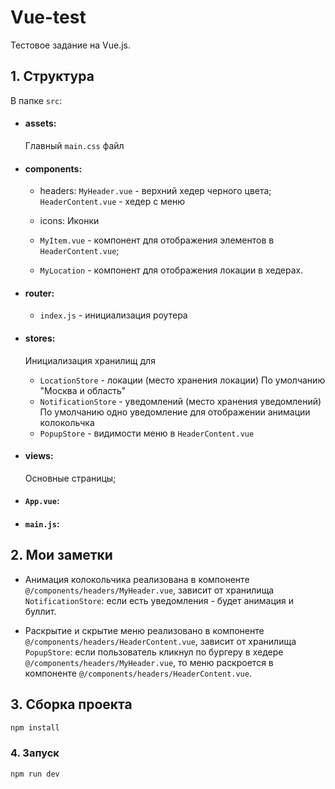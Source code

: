 # Vue-test

Тестовое задание на Vue.js.

## 1. Структура

В папке `src`:

-   #### assets:

    Главный `main.css` файл

-   #### components:

    -   headers:
        `MyHeader.vue` - верхний хедер черного цвета;
        `HeaderContent.vue` - хедер с меню

    -   icons:
        Иконки

    -   `MyItem.vue` - компонент для отображения элементов в `HeaderContent.vue`;

    -   `MyLocation` - компонент для отображения локации в хедерах.

-   #### router:

    -   `index.js` - инициализация роутера

-   #### stores:

    Инициализация хранилищ для

    -   `LocationStore` - локации (место хранения локации)
        По умолчанию "Москва и область"
    -   `NotificationStore` - уведомлений (место хранения уведомлений)
        По умолчанию одно уведомление для отображении анимации колокольчка
    -   `PopupStore` - видимости меню в `HeaderContent.vue`

-   #### views:

    Основные страницы;

-   #### `App.vue`:
-   #### `main.js`:

## 2. Мои заметки

-   Анимация колокольчика реализована в компоненте `@/components/headers/MyHeader.vue`, зависит от хранилища `NotificationStore`: если есть уведомления - будет анимация и буллит.

-   Раскрытие и скрытие меню реализовано в компоненте `@/components/headers/HeaderContent.vue`, зависит от хранилища `PopupStore`: если пользователь кликнул по бургеру в хедере `@/components/headers/MyHeader.vue`, то меню раскроется в компоненте `@/components/headers/HeaderContent.vue`.

## 3. Сборка проекта

```sh
npm install
```

### 4. Запуск

```sh
npm run dev
```

